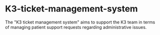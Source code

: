 # K3-ticket-management-system
The "K3 ticket management system" aims to support the K3 team in terms of managing patient support requests regarding administrative issues.
